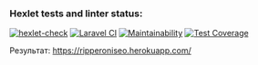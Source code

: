 ### Hexlet tests and linter status:
[![hexlet-check](https://github.com/RIP-Peroni/php-project-lvl3/actions/workflows/hexlet-check.yml/badge.svg)](https://github.com/RIP-Peroni/php-project-lvl3/actions/workflows/hexlet-check.yml)
[![Laravel CI](https://github.com/RIP-Peroni/php-project-lvl3/actions/workflows/laravel-ci.yml/badge.svg)](https://github.com/RIP-Peroni/php-project-lvl3/actions/workflows/laravel-ci.yml)
[![Maintainability](https://api.codeclimate.com/v1/badges/51f1a9a20500416af242/maintainability)](https://codeclimate.com/github/RIP-Peroni/php-project-lvl3/maintainability)
[![Test Coverage](https://api.codeclimate.com/v1/badges/51f1a9a20500416af242/test_coverage)](https://codeclimate.com/github/RIP-Peroni/php-project-lvl3/test_coverage)

Результат: https://ripperoniseo.herokuapp.com/
